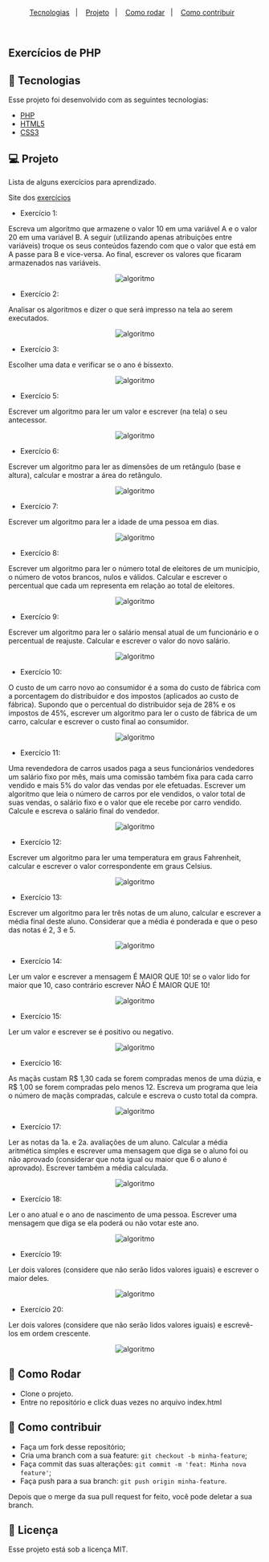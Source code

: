 <p align="center">
  <a href="#-tecnologias">Tecnologias</a>&nbsp;&nbsp;&nbsp;|&nbsp;&nbsp;&nbsp;
  <a href="#-projeto">Projeto</a>&nbsp;&nbsp;&nbsp;|&nbsp;&nbsp;&nbsp;
  <a href="#-como-rodar">Como rodar</a>&nbsp;&nbsp;&nbsp;|&nbsp;&nbsp;&nbsp;
  <a href="#-como-contribuir">Como contribuir</a>&nbsp;&nbsp;&nbsp;
  </p>

<br>

## Exercícios de PHP

## 🚀 Tecnologias

Esse projeto foi desenvolvido com as seguintes tecnologias:

- [PHP](https://www.php.net/) 
- [HTML5](https://developer.mozilla.org/pt-BR/docs/Web/HTML/HTML5) 
- [CSS3](https://developer.mozilla.org/pt-BR/docs/Web/CSS) 

## 💻 Projeto

Lista de alguns exercícios para aprendizado.

Site dos [exercícios](https://fit.faccat.br/~fpereira/apostilas/exerc_resp_alg_mar2007.pdf)

- Exercício 1:

Escreva um algoritmo que armazene o valor 10 em uma variável A e o valor 20 em uma variável B.
A seguir (utilizando apenas atribuições entre variáveis) troque os seus conteúdos fazendo com que o
valor que está em A passe para B e vice-versa. Ao final, escrever os valores que ficaram armazenados
nas variáveis.

<p align="center">
  <img alt="algoritmo" src=".github/image1.png">
</p>

- Exercício 2:

Analisar os algoritmos e dizer o que será impresso na tela ao serem executados.

<p align="center">
  <img alt="algoritmo" src=".github/image2.png">
</p>

- Exercício 3:

Escolher uma data e verificar se o ano é bissexto.

<p align="center">
  <img alt="algoritmo" src=".github/image3.png">
</p>

- Exercício 5:

Escrever um algoritmo para ler um valor e escrever (na tela) o seu antecessor.

<p align="center">
  <img alt="algoritmo" src=".github/image5.png">
</p>

- Exercício 6:

Escrever um algoritmo para ler as dimensões de um retângulo (base e altura), calcular e mostrar a
área do retângulo. 

<p align="center">
  <img alt="algoritmo" src=".github/image6.png">
</p>

- Exercício 7:

Escrever um algoritmo para ler a idade de uma pessoa em dias.

<p align="center">
  <img alt="algoritmo" src=".github/image7.png">
</p>

- Exercício 8:

Escrever um algoritmo para ler o número total de eleitores de um município, o número de votos
brancos, nulos e válidos. Calcular e escrever o percentual que cada um representa em relação ao total
de eleitores. 

<p align="center">
  <img alt="algoritmo" src=".github/image8.png">
</p>

- Exercício 9:

Escrever um algoritmo para ler o salário mensal atual de um funcionário e o percentual de reajuste.
Calcular e escrever o valor do novo salário. 

<p align="center">
  <img alt="algoritmo" src=".github/image9.png">
</p>

- Exercício 10:

O custo de um carro novo ao consumidor é a soma do custo de fábrica com a porcentagem do
distribuidor e dos impostos (aplicados ao custo de fábrica). Supondo que o percentual do distribuidor
seja de 28% e os impostos de 45%, escrever um algoritmo para ler o custo de fábrica de um carro,
calcular e escrever o custo final ao consumidor.  

<p align="center">
  <img alt="algoritmo" src=".github/image10.png">
</p>

- Exercício 11:

Uma revendedora de carros usados paga a seus funcionários vendedores um salário fixo por mês,
mais uma comissão também fixa para cada carro vendido e mais 5% do valor das vendas por ele
efetuadas. Escrever um algoritmo que leia o número de carros por ele vendidos, o valor total de suas
vendas, o salário fixo e o valor que ele recebe por carro vendido. Calcule e escreva o salário final do
vendedor.   

<p align="center">
  <img alt="algoritmo" src=".github/image11.png">
</p>

- Exercício 12:

Escrever um algoritmo para ler uma temperatura em graus Fahrenheit, calcular e escrever o valor
correspondente em graus Celsius.   

<p align="center">
  <img alt="algoritmo" src=".github/image12.png">
</p>

- Exercício 13:

Escrever um algoritmo para ler três notas de um aluno, calcular e escrever a média final deste aluno.
Considerar que a média é ponderada e que o peso das notas é 2, 3 e 5.   

<p align="center">
  <img alt="algoritmo" src=".github/image13.png">
</p>

- Exercício 14:

Ler um valor e escrever a mensagem É MAIOR QUE 10! se o valor lido for maior que 10, caso
contrário escrever NÃO É MAIOR QUE 10!    

<p align="center">
  <img alt="algoritmo" src=".github/image14.png">
</p>

- Exercício 15:

Ler um valor e escrever se é positivo ou negativo.    

<p align="center">
  <img alt="algoritmo" src=".github/image15.png">
</p>

- Exercício 16:

As maçãs custam R$ 1,30 cada se forem compradas menos de uma dúzia, e R$ 1,00 se forem
compradas pelo menos 12. Escreva um programa que leia o número de maçãs compradas, calcule e
escreva o custo total da compra.

<p align="center">
  <img alt="algoritmo" src=".github/image16.png">
</p>

- Exercício 17:

Ler as notas da 1a. e 2a. avaliações de um aluno. Calcular a média aritmética simples e escrever
uma mensagem que diga se o aluno foi ou não aprovado (considerar que nota igual ou maior que 6 o
aluno é aprovado). Escrever também a média calculada. 

<p align="center">
  <img alt="algoritmo" src=".github/image17.png">
</p>

- Exercício 18:

Ler o ano atual e o ano de nascimento de uma pessoa. Escrever uma mensagem que diga se ela
poderá ou não votar este ano.  

<p align="center">
  <img alt="algoritmo" src=".github/image18.png">
</p>

- Exercício 19:

Ler dois valores (considere que não serão lidos valores iguais) e escrever o maior deles.  

<p align="center">
  <img alt="algoritmo" src=".github/image19.png">
</p>

- Exercício 20:

Ler dois valores (considere que não serão lidos valores iguais) e escrevê-los em ordem crescente.

<p align="center">
  <img alt="algoritmo" src=".github/image20.png">
</p>

## 🚀 Como Rodar

- Clone o projeto.
- Entre no repositório e click duas vezes no arquivo index.html

## 🤔 Como contribuir

- Faça um fork desse repositório;
- Cria uma branch com a sua feature: `git checkout -b minha-feature`;
- Faça commit das suas alterações: `git commit -m 'feat: Minha nova feature'`;
- Faça push para a sua branch: `git push origin minha-feature`.

Depois que o merge da sua pull request for feito, você pode deletar a sua branch.

## 📝 Licença

Esse projeto está sob a licença MIT.
